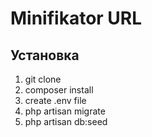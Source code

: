 # Minifikator URL

## Установка

1. git clone
2. composer install
3. create .env file
4. php artisan migrate
5. php artisan db:seed
